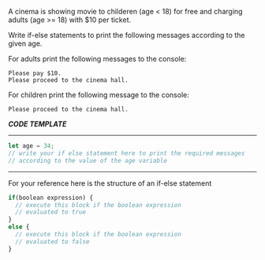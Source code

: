 A cinema is showing movie to childeren (age < 18) for free and charging adults (age >= 18) with $10 per ticket.

Write if-else statements to print the following messages according to the given age.

For adults print the following messages to the console:
```
Please pay $10.
Please proceed to the cinema hall.
```
For children print the following message to the console:
```
Please proceed to the cinema hall.
```
***CODE TEMPLATE***
**********************
```js
let age = 34;
// write your if else statement here to print the required messages 
// according to the value of the age variable
```
*********************
For your reference here is the structure of an if-else statement
```js
if(boolean expression) {
  // execute this block if the boolean expression 
  // evaluated to true
}
else {
  // execute this block if the boolean expression 
  // evaluated to false
}
```
